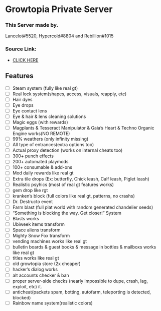 # Growtopia Private Server

### This Server made by.
Lancelot#5520, Hypercold#8804 and Rebillion#1015

### Source Link:
- [CLICK HERE](https://www.mediafire.com/file/etp272r3fpxdqq1/src.rar/file)


## Features
- [ ]  Steam system (fully like real gt)
- [ ]  Real lock system(shapes, access, visuals, reapply, etc)
- [ ]  Hair dyes
- [ ]  Eye drops
- [ ]  Eye contact lens
- [ ]  Eye & hair & lens cleaning solutions
- [ ]  Magic eggs (with rewards)
- [ ]  Magplants & Tesseract Manipulator & Gaia’s Heart & Techno Organic Engine works(NO REMOTE)
- [ ]  99% weathers (only infinity missing)
- [ ]  All type of entrances(extra options too)
- [ ]  Actual proxy detection (works on internal cheats too)
- [ ]  300+ punch effects
- [ ]  200+ automated playmods
- [ ]  100+ consumable & add-ons
- [ ]  Mod daily rewards like real gt
- [ ]  Extra tile drops (Ex: butterfly, Chick leash, Calf leash, Piglet leash)
- [ ]  Realistic psyhics (most of real gt features works)
- [ ]  gem drop like rgt
- [ ]  kranken’s block (full colors like real gt, patterns, no crashs)
- [ ]  Dr. Destructo event
- [ ]  Farm blast (full plat world with random generated chandelier seeds)
- [ ]  “Something is blocking the way. Get closer!” System
- [ ]  Blasts works
- [ ]  Ubiweek items transform
- [ ]  Space aliens transform
- [ ]  Mighty Snow Fox transform
- [ ]  vending machines works like real gt
- [ ]  bulletin boards & guest books & message in bottles & mailboxs works like real gt
- [ ]  titles works like real gt
- [ ]  old growtopia store (2x cheaper)
- [ ]  hacker’s dialog works
- [ ]  alt accounts checker & ban
- [ ]  proper server-side checks (nearly impossible to dupe, crash, lag, exploit, etc) it.
- [ ]  anticheat(packets spam, botting, autofarm, teleporting is detected, blocked)
- [ ]  Rainbow name system(realistic colors)
